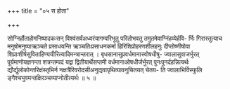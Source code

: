 +++
title = "०५ स होता"

+++

सोग्निर्होताहोमनिष्पादकःसन् विश्वंसर्वंअध्वरंयागम्परिभूतु परितोभवतु तमुतमेवाग्निंहव्येर्हवि- र्भिः गिरास्तुत्याच मनुषोमनुष्याऋञ्चते प्रसाधयन्ति ऋञ्चतिःप्रसाधनकर्मा हिरिशिप्रोहरणशीलहनुः दीप्तोष्णीषोवा शिप्राःशीर्षसुविताहिण्ययीरित्यादिमन्त्रान्तरात् । बृधसानासुप्रवर्धमानास्वोषधीषु- ज्वालासुवाजर्भुरत् पूर्यमाणोयज्ञगन्ता शत्रन्तम्पदं यद्वा द्वितीयार्थेसप्तमी वर्धमानाओषधीर्जर्भुरत् पुनःपुनर्दहन्नित्यर्थः द्यौर्द्युलोकोन्तरिक्षंस्तृभिर्न नक्षत्रैरिवरोदसीअनुद्यवापृथिव्यावनुचितयत् चेतय- ति ज्वालाभिर्विस्फुलि ङ्गैश्चभुवमन्तक्षिरञ्चव्याप्नोतीत्यर्थः ॥ ५ ॥